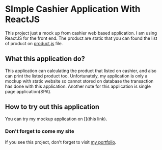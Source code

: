 # SImple Cashier Application With ReactJS

This project just a mock up from cashier web based application. I am using ReactJS for the front end. The product are static that you can found the list of product on [product.js](https://github.com/johnforjc/cashier-app/blob/master/src/data/product.js) file.

## What this application do?

This application can calculating the product that listed on cashier, and also can print the listed product too. Unfortunately, my application is only a mockup with static website so cannot stored on database the transaction has done with this application. Another note for this application is single page application(SPA).

## How to try out this application

You can try my mockup application on [](this link).

### Don't forget to come my site

If you see this project, don't forget to visit [my portfolio](https://johnforjc.com).
